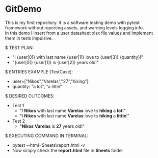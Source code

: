 # GitDemo
This is my first repository. It is a software testing demo with pytest framework without reporting assets, and warning levels logging info.<br/>
In this demo I insert from a user datasheet xlsx file values and implement them in tests impulsive.

$ TEST PLAN:<br/>
  * "I {user[0]} with last name {user[1]} love to {user[3]} {quantity}!"<br/>
  * "{user[0]} {user[1]} is {user[2]} years old!"
    
$ ENTRIES EXAMPLE (TestCase):<br/>
  * user=["Nikos","Varelas","27","hiking"]<br/>
  * quantity: "a lot", "a little"
    
$ DESIRED OUTCOMES:<br/>
  * Test 1<br/>
    * "I **Nikos** with last name **Varelas** love to **hiking** a **lot**!"<br/>
    * "I **Nikos** with last name **Varelas** love to **hiking** a **little**!"<br/>
  * Test 2<br/>
    * "**Nikos** **Varelas** is **27** years old!"

$ EXECUTING COMMAND IN TERMINAL:
  * pytest --html=Sheets\report.html -v
  * Now simply check the **report.html** file in **Sheets** folder
